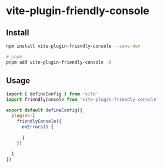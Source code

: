 # vite-plugin-friendly-console

## Install

```sh
npm install vite-plugin-friendly-console --save-dev

# pnpm
pnpm add vite-plugin-friendly-console -D

```

## Usage

```js
import { defineConfig } from 'vite'
import friendlyConsole from 'vite-plugin-friendly-console'

export default defineConfig({
  plugins:[
    friendlyConsole({
      onErrors() {
        
      }
    })
  
  ]
})

```
